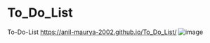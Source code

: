 # To_Do_List
To-Do-List
https://anil-maurya-2002.github.io/To_Do_List/
![image](https://github.com/Anil-Maurya-2002/To_Do_List/assets/113308156/8c19b2f3-dbac-4008-9a00-bf1796f66727)
